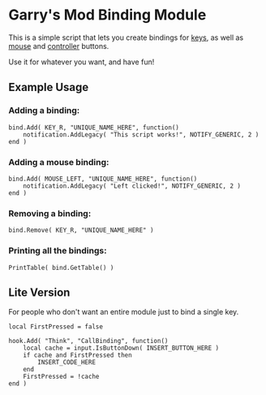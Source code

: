 # Garry's Mod Binding Module
This is a simple script that lets you create bindings for [keys](https://wiki.garrysmod.com/page/Enums/KEY), as well as [mouse](https://wiki.garrysmod.com/page/Enums/MOUSE) and [controller](https://wiki.garrysmod.com/page/Enums/JOYSTICK) buttons. 

Use it for whatever you want, and have fun!

## Example Usage
### Adding a binding:
```
bind.Add( KEY_R, "UNIQUE_NAME_HERE", function()
    notification.AddLegacy( "This script works!", NOTIFY_GENERIC, 2 )
end )
```
### Adding a mouse binding:
```
bind.Add( MOUSE_LEFT, "UNIQUE_NAME_HERE", function()
    notification.AddLegacy( "Left clicked!", NOTIFY_GENERIC, 2 )
end )
```
### Removing a binding:
```
bind.Remove( KEY_R, "UNIQUE_NAME_HERE" )
```
### Printing all the bindings:
```
PrintTable( bind.GetTable() )
```

## Lite Version
For people who don't want an entire module just to bind a single key.
```
local FirstPressed = false

hook.Add( "Think", "CallBinding", function()
	local cache = input.IsButtonDown( INSERT_BUTTON_HERE )
	if cache and FirstPressed then
	    INSERT_CODE_HERE
	end
	FirstPressed = !cache
end )
```

